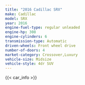 ```yaml
---
title: "2016 Cadillac SRX"
make: Cadillac
model: SRX
year: 2016
engine-fuel-type: regular unleaded
engine-hp: 308
engine-cylinders: 6
transmission-type: Automatic
driven-wheels: Front wheel drive
number-of-doors: 4
market-category: Crossover,Luxury
vehicle-size: Midsize
vehicle-style: 4dr SUV
---
```


{{< car_info >}}
